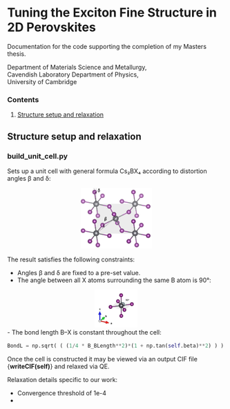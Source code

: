 
# Tuning the Exciton Fine Structure in 2D Perovskites

Documentation for the code supporting the completion of my Masters thesis.  

Department of Materials Science and Metallurgy,  
Cavendish Laboratory Department of Physics,  
University of Cambridge

### Contents

1. [Structure setup and relaxation](#structure-setup-and-relaxation)

## Structure setup and relaxation

### build_unit_cell.py

Sets up a unit cell with general formula Cs₂BX₄ according to distortion angles β and δ:

<div align="center">
  <img src="https://github.com/williamdavie/Exciton-fine-structure-in-perovskites/blob/main/figures/cell_marked_angles.png" width="33%">
</div>

The result satisfies the following constraints:

- Angles β and δ are fixed to a pre-set value.
- The angle between all X atoms surrounding the same B atom is 90°:
<div align="center">
  <img src="https://github.com/williamdavie/Exciton-fine-structure-in-perovskites/blob/main/figures/90degree_marked.png" width="20%">
</div>
- The bond length B–X is constant throughout the cell:

```python
BondL = np.sqrt( ( (1/4 * B_BLength**2)*(1 + np.tan(self.beta)**2) ) ) / 2
```

Once the cell is constructed it may be viewed via an output CIF file {**writeCIF(self)**} and relaxed via QE.

Relaxation details specific to our work:

- Convergence threshold of 1e-4
- 

